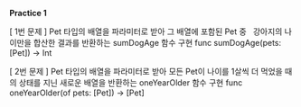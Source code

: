 **Practice 1**



[ 1번 문제 ]
 Pet 타입의 배열을 파라미터로 받아 그 배열에 포함된 Pet 중   강아지의 나이만을 합산한 결과를 반환하는 sumDogAge 함수 구현 func sumDogAge(pets: [Pet]) -> Int



[ 2번 문제 ]
 Pet 타입의 배열을 파라미터로 받아 모든 Pet이 나이를 1살씩 더 먹었을 때의 상태를 지닌 새로운 배열을 반환하는 oneYearOlder 함수 구현
 func oneYearOlder(of pets: [Pet]) -> [Pet]